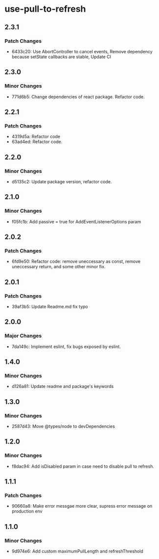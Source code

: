 # use-pull-to-refresh

## 2.3.1

### Patch Changes

-  6433c20: Use AbortController to cancel events, Remove dependency because setState callbacks are stable, Update CI

## 2.3.0

### Minor Changes

-  771d6b5: Change dependencies of react package. Refactor code.

## 2.2.1

### Patch Changes

-  4319d5a: Refactor code
-  63ad4ed: Refactor code.

## 2.2.0

### Minor Changes

-  d5135c2: Update package version, refactor code.

## 2.1.0

### Minor Changes

-  f05fc1b: Add passive = true for AddEventListenerOptions param

## 2.0.2

### Patch Changes

-  6fd9e50: Refactor code: remove uneccessary as const, remove uneccessary return, and some other minor fix.

## 2.0.1

### Patch Changes

-  39af3b5: Update Readme.md fix typo

## 2.0.0

### Major Changes

-  7da149c: Implement eslint, fix bugs exposed by eslint.

## 1.4.0

### Minor Changes

-  d126a81: Update readme and package's keywords

## 1.3.0

### Minor Changes

-  2587d43: Move @types/node to devDependencies

## 1.2.0

### Minor Changes

-  f8dac94: Add isDisabled param in case need to disable pull to refresh.

## 1.1.1

### Patch Changes

-  90660a8: Make error messgae more clear, supress error message on production env

## 1.1.0

### Minor Changes

-  9d974e6: Add custom maximumPullLength and refreshThreshold
